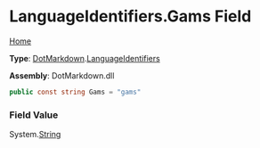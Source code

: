 # LanguageIdentifiers\.Gams Field

[Home](../../../README.md)

**Type**: [DotMarkdown](../../README.md)\.[LanguageIdentifiers](../README.md)

**Assembly**: DotMarkdown\.dll

```csharp
public const string Gams = "gams"
```

### Field Value

System\.[String](https://docs.microsoft.com/en-us/dotnet/api/system.string)